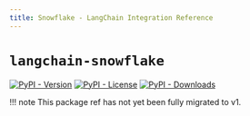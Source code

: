 ```yaml
---
title: Snowflake - LangChain Integration Reference
---
```


# `langchain-snowflake`

[![PyPI - Version](https://img.shields.io/pypi/v/langchain-snowflake?label=%20)](https://pypi.org/project/langchain-snowflake/#history)
[![PyPI - License](https://img.shields.io/pypi/l/langchain-snowflake)](https://opensource.org/licenses/MIT)
[![PyPI - Downloads](https://img.shields.io/pepy/dt/langchain-snowflake)](https://pypistats.org/packages/langchain-snowflake)

!!! note
    This package ref has not yet been fully migrated to v1.
